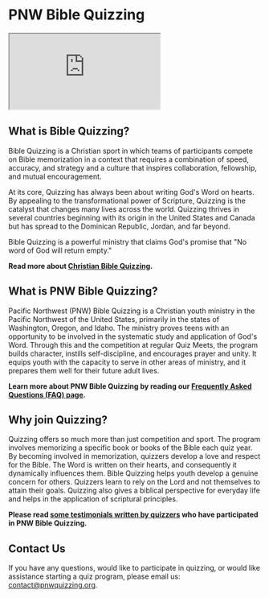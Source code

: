 # PNW Bible Quizzing

<iframe
    class="youtube"
    src="https://www.youtube.com/embed/4ZGv3KYFOso"
    allow="accelerometer; autoplay; encrypted-media; gyroscope; picture-in-picture"
    allowfullscreen></iframe>

## What is Bible Quizzing?

Bible Quizzing is a Christian sport in which teams of participants compete on
Bible memorization in a context that requires a combination of speed, accuracy,
and strategy and a culture that inspires collaboration, fellowship, and mutual
encouragement.

At its core, Quizzing has always been about writing God's Word on hearts.
By appealing to the transformational power of Scripture, Quizzing is the
catalyst that changes many lives across the world. Quizzing thrives in several
countries beginning with its origin in the United States and Canada but has
spread to the Dominican Republic, Jordan, and far beyond.

Bible Quizzing is a powerful ministry that claims God's promise that "No word of
God will return empty."

**Read more about [Christian Bible Quizzing](https://cbqz.org).**

## What is PNW Bible Quizzing?

Pacific Northwest (PNW) Bible Quizzing is a Christian youth ministry in the
Pacific Northwest of the United States, primarily in the states of Washington,
Oregon, and Idaho. The ministry proves teens with an opportunity to be involved
in the systematic study and application of God's Word. Through this and the
competition at regular Quiz Meets, the program builds character, instills
self-discipline, and encourages prayer and unity. It equips youth with the
capacity to serve in other areas of ministry, and it prepares them well for
their future adult lives.

**Learn more about PNW Bible Quizzing by reading our
[Frequently Asked Questions (FAQ) page](about_us/FAQ.md).**

## Why join Quizzing?

Quizzing offers so much more than just competition and sport. The program
involves memorizing a specific book or books of the Bible each quiz year. By
becoming involved in memorization, quizzers develop a love and respect for the
Bible. The Word is written on their hearts, and consequently it dynamically
influences them. Bible Quizzing helps youth develop a genuine concern for
others. Quizzers learn to rely on the Lord and not themselves to attain their
goals. Quizzing also gives a biblical perspective for everyday life and helps in
the application of scriptural principles.

**Please read [some testimonials written by quizzers](about_us/testimonials.md)
who have participated in PNW Bible Quizzing.**

## Contact Us

If you have any questions, would like to participate in quizzing, or would like
assistance starting a quiz program, please email us:
[contact@pnwquizzing.org](mailto:contact@pnwquizzing.org).
<i class="la la-envelope"></i>
